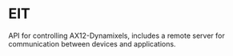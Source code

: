# EIT
API for controlling AX12-Dynamixels, includes a remote server for communication between devices and applications.
